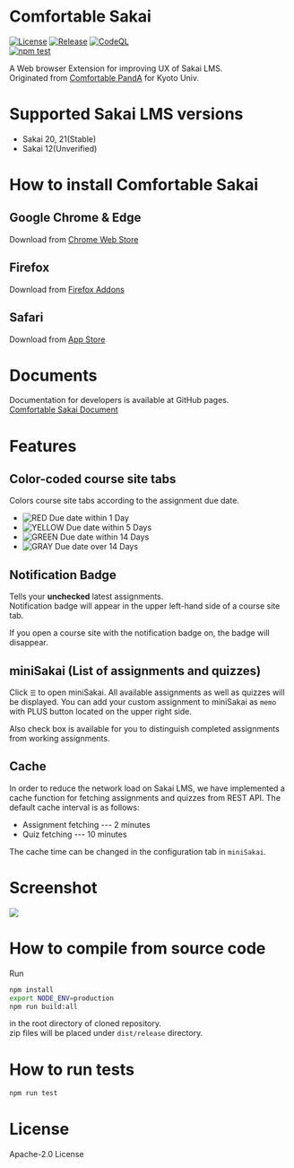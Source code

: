 # Comfortable Sakai
[![License](https://img.shields.io/github/license/kyoto-u/comfortable-sakai?color=orange)](https://github.com/kyoto-u/comfortable-sakai/blob/master/LICENSE)
[![Release](https://img.shields.io/github/v/release/kyoto-u/comfortable-sakai?include_prereleases)](https://github.com/kyoto-u/comfortable-sakai/releases)
[![CodeQL](https://github.com/kyoto-u/comfortable-sakai/actions/workflows/codeql-analysis.yml/badge.svg)](https://github.com/kyoto-u/comfortable-sakai/actions/workflows/codeql-analysis.yml)  
[![npm test](https://github.com/kyoto-u/comfortable-sakai/actions/workflows/npm_tests.yml/badge.svg)](https://github.com/kyoto-u/comfortable-sakai/actions/workflows/npm_tests.yml)

A Web browser Extension for improving UX of Sakai LMS.  
Originated from [Comfortable PandA](https://github.com/comfortable-panda/ComfortablePandATS) for Kyoto Univ.

# Supported Sakai LMS versions
- Sakai 20, 21(Stable)
- Sakai 12(Unverified)

# How to install Comfortable Sakai
## Google Chrome & Edge
Download from [Chrome Web Store](https://chrome.google.com/webstore/detail/comfortable-sakai/dljchadmceknaijmdmnaaodjkkidhakh)
<!--
1. Download latest version of `Comfortable-Sakai.zip` from [HERE](https://github.com/kyoto-u/comfortable-sakai/releases).
2. Unzip `Comfortable-Sakai.zip`.
3. Go to `chrome://extensions/` on your Google Chrome.
4. Enable **developer mode**.
5. Click **LOAD UNPACKED** button on upper left corner.
6. Select the folder you unzipped and install.
7. You are now ready to use :) Log in to your Sakai LMS website!
-->

## Firefox
Download from [Firefox Addons](https://addons.mozilla.org/ja/firefox/addon/comfortable-sakai/)
<!--
1. Download latest version of `Comfortable-Sakai.zip` from [HERE](https://github.com/kyoto-u/comfortable-sakai/releases).
3. Go to `about:debugging#/runtime/this-firefox` on your Firefox.
5. Click **Load Temporary Add-on...** button in `Temporary Extensions` section.
6. Select the zip file you downloaded and install.
7. You are now ready to use :) Log in to your Sakai LMS website!
-->

## Safari 
Download from [App Store](https://apps.apple.com/jp/app/comfortable-panda/id1572408187?mt=12)

# Documents
Documentation for developers is available at GitHub pages.  
[Comfortable Sakai Document](https://das08.github.io/comfortable-sakai-document/)

# Features
## Color-coded course site tabs
Colors course site tabs according to the assignment due date.
- ![RED](https://user-images.githubusercontent.com/41512077/169223701-8f434e9b-554f-42f2-9e53-396f87233d5a.png)
  Due date within 1 Day
- ![YELLOW](https://user-images.githubusercontent.com/41512077/169223706-068fb022-7c28-4958-bcd7-9b24d0ad7837.png)
  Due date within 5 Days
- ![GREEN](https://user-images.githubusercontent.com/41512077/169223710-4613fe1f-af15-40ee-9d69-a27ec5c1f0d8.png)
  Due date within 14 Days
- ![GRAY](https://user-images.githubusercontent.com/41512077/169223714-5dc9f6af-2576-40ae-9c03-c426c4a6221b.png)
  Due date over 14 Days
  

## Notification Badge
Tells your **unchecked** latest assignments.  
Notification badge will appear in the upper left-hand side of a course site tab.

If you open a course site with the notification badge on, the badge will disappear.

## miniSakai (List of assignments and quizzes)
Click `☰` to open miniSakai.
All available assignments as well as quizzes will be displayed.
You can add your custom assignment to miniSakai as `memo` with PLUS button located on the upper right side.

Also check box is available for you to distinguish completed assignments from working assignments.

## Cache
In order to reduce the network load on Sakai LMS, we have implemented a cache function for fetching assignments and quizzes from REST API.
The default cache interval is as follows:
- Assignment fetching --- 2 minutes
- Quiz fetching --- 10 minutes

The cache time can be changed in the configuration tab in `miniSakai`.

# Screenshot
![](https://user-images.githubusercontent.com/41512077/140854635-974aee4b-fea3-4051-8956-ac696d1648ec.png)


# How to compile from source code
Run
```bash
npm install
export NODE_ENV=production
npm run build:all
```
in the root directory of cloned repository.  
zip files will be placed under `dist/release` directory.

# How to run tests
```bash
npm run test
```

# License
Apache-2.0 License
